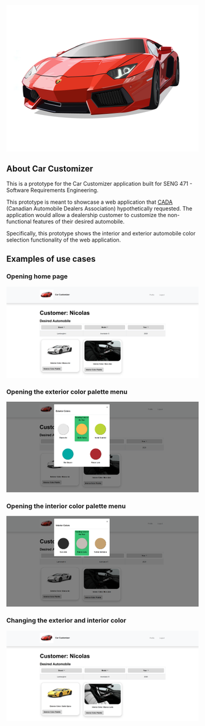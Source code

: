 <p align="center"><img src="./public/images/Lamborghini Logo.jpg" height="384" width="512"></p>

## About Car Customizer

This is a prototype for the Car Customizer application built for SENG 471 - Software Requirements Engineering.

This prototype is meant to showcase a web application that [CADA](https://www.cada.ca/web/cada/) (Canadian Automobile Dealers Association) hypothetically requested. The application would allow a dealership customer to customize the non-functional features of their desired automobile.

Specifically, this prototype shows the interior and exterior automobile color selection functionality of the web application.

## Examples of use cases

### Opening home page
<p align="center"><img src="./public/images/Main Page.PNG"></p>

### Opening the exterior color palette menu
<p align="center"><img src="./public/images/Exterior Color Palette.PNG"></p>

### Opening the interior color palette menu
<p align="center"><img src="./public/images/Interior Color Palette.PNG"></p>

### Changing the exterior and interior color
<p align="center"><img src="./public/images/Main Page Colors Changed.PNG"></p>
